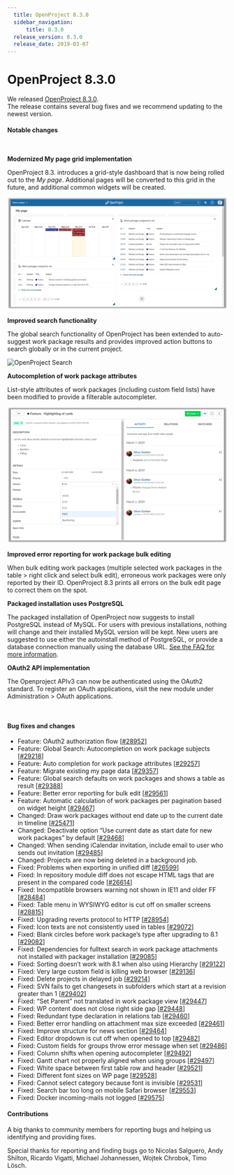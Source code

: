 ```yaml
---
  title: OpenProject 8.3.0
  sidebar_navigation:
      title: 8.3.0
  release_version: 8.3.0
  release_date: 2019-03-07
---
```



# OpenProject 8.3.0

We released
[OpenProject 8.3.0](https://community.openproject.com/versions/1319).  
The release contains several bug fixes and we recommend updating to the
newest version.

#### Notable changes

 

**Modernized
<span class="explanatory-dictionary-highlight" data-definition="explanatory-dictionary-definition-57"><span class="explanatory-dictionary-highlight" data-definition="explanatory-dictionary-definition-57">My
page</span></span> grid implementation**

OpenProject 8.3. introduces a grid-style dashboard that is now being
rolled out to
the *<span class="explanatory-dictionary-highlight" data-definition="explanatory-dictionary-definition-57"><span class="explanatory-dictionary-highlight" data-definition="explanatory-dictionary-definition-57">My
page</span></span>*. Additional pages will be converted to this grid in
the future, and additional common widgets will be
created.

![Grit-MyPage](Grit-MyPage-1-1024x522.png)

**Improved search functionality**

The global search functionality of OpenProject has been extended to
auto-suggest work package results and provides improved action buttons
to search globally or in the current project.

![OpenProject
Search](Search-1024x626.png)

**Autocompletion of work package attributes**

List-style attributes of work packages (including custom field lists)
have been modified to provide a filterable
autocompleter.

![Auto-complete](Auto-complete-1024x634.png)

**Improved error reporting for work package bulk editing**

When bulk editing work packages (multiple selected work packages in the
table \> right click and select bulk edit), erroneous work packages were
only reported by their ID. OpenProject 8.3 prints all errors on the bulk
edit page to correct them on the spot.

**Packaged installation uses PostgreSQL**

The packaged installation of OpenProject now suggests to install
PostgreSQL instead of MySQL. For users with previous installations,
nothing will change and their installed MySQL version will be kept. New
users are suggested to use either the autoinstall method of PostgreSQL,
or provide a database connection manually using the database URL. [See
the FAQ for more
information](https://www.openproject.org/download-and-installation/).

**OAuth2 API implementation**

The Openproject APIv3 can now be authenticated using the OAuth2
standard. To register an OAuth applications, visit the new module under
Administration \> OAuth applications.

 

#### Bug fixes and changes

  - Feature: OAuth2 authorization flow
    \[[\#28952](https://community.openproject.com/wp/28952)\]
  - Feature: Global Search: Autocompletion on work package subjects
    \[[\#29218](https://community.openproject.com/wp/29218)\]
  - Feature: Auto completion for work package attributes
    \[[\#29257](https://community.openproject.com/wp/29257)\]
  - Feature: Migrate existing my page data
    \[[\#29357](https://community.openproject.com/wp/29357)\]
  - Feature: Global search defaults on work packages and shows a table
    as result \[[\#29388](https://community.openproject.com/wp/29388)\]
  - Feature: Better error reporting for bulk edit
    \[[\#29561](https://community.openproject.com/wp/29561)\]
  - Feature: Automatic calculation of work packages per pagination based
    on widget height
    \[[\#29467](https://community.openproject.com/wp/29467)\]
  - Changed: Draw work packages without end date up to the current date
    in timeline
    \[[\#25471](https://community.openproject.com/wp/25471)\]
  - Changed: Deactivate option “Use current date as start date for new
    work packages” by default
    \[[\#29468](https://community.openproject.com/wp/29468)\]
  - Changed: When sending iCalendar invitation, include email to user
    who sends out invitation
    \[[\#29485](https://community.openproject.com/wp/29485)\]
  - Changed: Projects are now being deleted in a background job.
  - Fixed: Problems when exporting in unified diff
    \[[\#26599](https://community.openproject.com/wp/26599)\]
  - Fixed: In repository module diff does not escape HTML tags that are
    present in the compared code
    \[[\#26614](https://community.openproject.com/wp/26614)\]
  - Fixed: Incompatible browsers warning not shown in IE11 and older FF
    \[[\#28484](https://community.openproject.com/wp/28484)\]
  - Fixed: Table menu in WYSIWYG editor is cut off on smaller screens
    \[[\#28815](https://community.openproject.com/wp/28815)\]
  - Fixed: Upgrading reverts protocol to HTTP
    \[[\#28954](https://community.openproject.com/wp/28954)\]
  - Fixed: Icon texts are not consistently used in tables
    \[[\#29072](https://community.openproject.com/wp/29072)\]
  - Fixed: Blank circles before work package’s type after upgrading to
    8.1 \[[\#29082](https://community.openproject.com/wp/29082)\]
  - Fixed: Dependencies for fulltext search in work package attachments
    not installed with packager installation
    \[[\#29085](https://community.openproject.com/wp/29085)\]
  - Fixed: Sorting doesn’t work with 8.1 when also using Hierarchy
    \[[\#29122](https://community.openproject.com/wp/29122)\]
  - Fixed: Very large custom field is killing web browser
    \[[\#29136](https://community.openproject.com/wp/29136)\]
  - Fixed:
    <span class="explanatory-dictionary-highlight" data-definition="explanatory-dictionary-definition-80"><span class="explanatory-dictionary-highlight" data-definition="explanatory-dictionary-definition-80">Delete</span></span>
    projects in delayed job
    \[[\#29214](https://community.openproject.com/wp/29214)\]
  - Fixed: SVN fails to get changesets in subfolders which start at a
    revision greater than 1
    \[[\#29402](https://community.openproject.com/wp/29402)\]
  - Fixed: “Set Parent” not translated in work package view
    \[[\#29447](https://community.openproject.com/wp/29447)\]
  - Fixed: WP content does not close right side gap
    \[[\#29448](https://community.openproject.com/wp/29448)\]
  - Fixed: Redundant type declaration in relations tab
    \[[\#29460](https://community.openproject.com/wp/29460)\]
  - Fixed: Better error handling on attachment max size exceeded
    \[[\#29461](https://community.openproject.com/wp/29461)\]
  - Fixed: Improve structure for news section
    \[[\#29464](https://community.openproject.com/wp/29464)\]
  - Fixed: Editor dropdown is cut off when opened to top
    \[[\#29482](https://community.openproject.com/wp/29482)\]
  - Fixed: Custom fields for groups throw error message when set
    \[[\#29486](https://community.openproject.com/wp/29486)\]
  - Fixed: Column shifts when opening autocompleter
    \[[\#29492](https://community.openproject.com/wp/29492)\]
  - Fixed: Gantt chart not properly aligned when using groups
    \[[\#29497](https://community.openproject.com/wp/29497)\]
  - Fixed: White space between first table row and header
    \[[\#29521](https://community.openproject.com/wp/29521)\]
  - Fixed: Different font sizes on WP page
    \[[\#29528](https://community.openproject.com/wp/29528)\]
  - Fixed: Cannot select category because font is invisible
    \[[\#29531](https://community.openproject.com/wp/29531)\]
  - Fixed: Search bar too long on mobile Safari browser
    \[[\#29553](https://community.openproject.com/wp/29553)\]
  - Fixed: Docker incoming-mails not logged
    \[[\#29575](https://community.openproject.com/wp/29575)\]

#### Contributions

A big thanks to community members for reporting bugs and helping us
identifying and providing fixes.

Special thanks for reporting and finding bugs go to Nicolas Salguero,
Andy Shilton, Ricardo Vigatti, Michael Johannessen, Wojtek Chrobok, Timo
Lösch.


